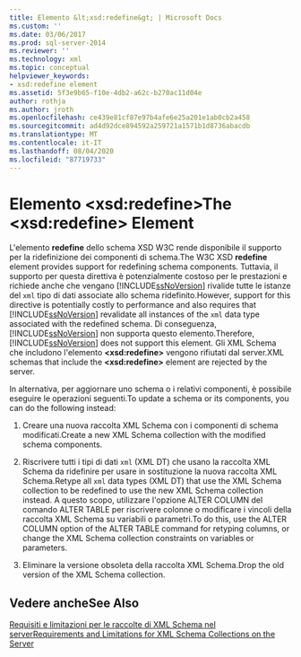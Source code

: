 ```yaml
---
title: Elemento &lt;xsd:redefine&gt; | Microsoft Docs
ms.custom: ''
ms.date: 03/06/2017
ms.prod: sql-server-2014
ms.reviewer: ''
ms.technology: xml
ms.topic: conceptual
helpviewer_keywords:
- xsd:redefine element
ms.assetid: 5f3e9b65-f10e-4db2-a62c-b270ac11d04e
author: rothja
ms.author: jroth
ms.openlocfilehash: ce439e81cf87e97b4afe6e25a201e1ab0cb2a458
ms.sourcegitcommit: ad4d92dce894592a259721a1571b1d8736abacdb
ms.translationtype: MT
ms.contentlocale: it-IT
ms.lasthandoff: 08/04/2020
ms.locfileid: "87719733"
---
```

# <a name="the-ltxsdredefinegt-element"></a><span data-ttu-id="8ce6e-102">Elemento &lt;xsd:redefine&gt;</span><span class="sxs-lookup"><span data-stu-id="8ce6e-102">The &lt;xsd:redefine&gt; Element</span></span>
  <span data-ttu-id="8ce6e-103">L'elemento **redefine** dello schema XSD W3C rende disponibile il supporto per la ridefinizione dei componenti di schema.</span><span class="sxs-lookup"><span data-stu-id="8ce6e-103">The W3C XSD **redefine** element provides support for redefining schema components.</span></span> <span data-ttu-id="8ce6e-104">Tuttavia, il supporto per questa direttiva è potenzialmente costoso per le prestazioni e richiede anche che vengano [!INCLUDE[ssNoVersion](../../includes/ssnoversion-md.md)] rivalide tutte le istanze del `xml` tipo di dati associate allo schema ridefinito.</span><span class="sxs-lookup"><span data-stu-id="8ce6e-104">However, support for this directive is potentially costly to performance and also requires that [!INCLUDE[ssNoVersion](../../includes/ssnoversion-md.md)] revalidate all instances of the `xml` data type associated with the redefined schema.</span></span> <span data-ttu-id="8ce6e-105">Di conseguenza, [!INCLUDE[ssNoVersion](../../includes/ssnoversion-md.md)] non supporta questo elemento.</span><span class="sxs-lookup"><span data-stu-id="8ce6e-105">Therefore, [!INCLUDE[ssNoVersion](../../includes/ssnoversion-md.md)] does not support this element.</span></span> <span data-ttu-id="8ce6e-106">Gli XML Schema che includono l'elemento **\<xsd:redefine>** vengono rifiutati dal server.</span><span class="sxs-lookup"><span data-stu-id="8ce6e-106">XML schemas that include the **\<xsd:redefine>** element are rejected by the server.</span></span>  
  
 <span data-ttu-id="8ce6e-107">In alternativa, per aggiornare uno schema o i relativi componenti, è possibile eseguire le operazioni seguenti.</span><span class="sxs-lookup"><span data-stu-id="8ce6e-107">To update a schema or its components, you can do the following instead:</span></span>  
  
1.  <span data-ttu-id="8ce6e-108">Creare una nuova raccolta XML Schema con i componenti di schema modificati.</span><span class="sxs-lookup"><span data-stu-id="8ce6e-108">Create a new XML Schema collection with the modified schema components.</span></span>  
  
2.  <span data-ttu-id="8ce6e-109">Riscrivere tutti i tipi di dati `xml` (XML DT) che usano la raccolta XML Schema da ridefinire per usare in sostituzione la nuova raccolta XML Schema.</span><span class="sxs-lookup"><span data-stu-id="8ce6e-109">Retype all `xml` data types (XML DT) that use the XML Schema collection to be redefined to use the new XML Schema collection instead.</span></span> <span data-ttu-id="8ce6e-110">A questo scopo, utilizzare l'opzione ALTER COLUMN del comando ALTER TABLE per riscrivere colonne o modificare i vincoli della raccolta XML Schema su variabili o parametri.</span><span class="sxs-lookup"><span data-stu-id="8ce6e-110">To do this, use the ALTER COLUMN option of the ALTER TABLE command for retyping columns, or change the XML Schema collection constraints on variables or parameters.</span></span>  
  
3.  <span data-ttu-id="8ce6e-111">Eliminare la versione obsoleta della raccolta XML Schema.</span><span class="sxs-lookup"><span data-stu-id="8ce6e-111">Drop the old version of the XML Schema collection.</span></span>  
  
## <a name="see-also"></a><span data-ttu-id="8ce6e-112">Vedere anche</span><span class="sxs-lookup"><span data-stu-id="8ce6e-112">See Also</span></span>  
 [<span data-ttu-id="8ce6e-113">Requisiti e limitazioni per le raccolte di XML Schema nel server</span><span class="sxs-lookup"><span data-stu-id="8ce6e-113">Requirements and Limitations for XML Schema Collections on the Server</span></span>](requirements-and-limitations-for-xml-schema-collections-on-the-server.md)  
  
  

